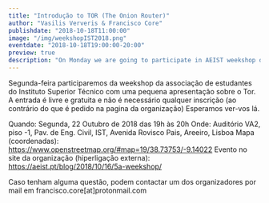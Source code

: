 ```yaml
---
title: "Introdução to TOR (The Onion Router)"
author: "Vasilis Ververis & Francisco Core"
publishdate: "2018-10-18T11:00:00"
image: "/img/weekshopIST2018.png"
eventdate: "2018-10-18T19:00:00-20:00"
preview: true
description: "On Monday we are going to participate in AEIST weekshop days and make a gentle presentation to Tor."
---
```


Segunda-feira participaremos da weekshop da associação de estudantes do Instituto Superior Técnico com uma pequena apresentação sobre o Tor.
A entrada é livre e gratuita e não é necessário qualquer inscrição (ao contrário do que é pedido na pagina da organização)
Esperamos ver-vos lá.

Quando: Segunda, 22 Outubro de 2018 das 19h às 20h
Onde: Auditório VA2, piso -1, Pav. de Eng. Civil, IST, Avenida Rovisco Pais, Areeiro, Lisboa
Mapa (coordenadas): https://www.openstreetmap.org/#map=19/38.73753/-9.14022
Evento no site da organização (hiperligação externa): https://aeist.pt/blog/2018/10/16/5a-weekshop/

Caso tenham alguma questão, podem contactar um dos organizadores por mail em francisco.core[at]protonmail.com
